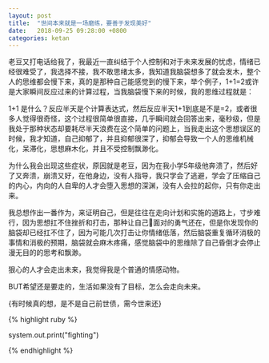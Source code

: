```yaml
---
layout: post
title:  "世间本来就是一场磨练，要善于发现美好"
date:   2018-09-25 09:28:00 +0800
categories: ketan
---
```



老豆又打电话给我了，我最近一直纠结于个人控制和对于未来发展的忧虑，情绪已经很难受了，我选择不接，我不敢思绪太多，我知道我脑袋想多了就会发木，整个人的思维都会慢下来，真的是那种自己能感觉到的慢下来，举个例子，1+1=2或许是大家瞬间反应过来的计算过程，当我脑袋慢下来的时候，我的思维过程就是：
 
 1+1 是什么？反应半天是个计算表达式，然后反应半天1+1到底是不是=2，或者很多人觉得很奇怪，这个过程很简单很直接，几乎瞬间就会回答出来，毫秒级，但是我处于那种状态却要耗尽半天浪费在这个简单的问题上，当我走出这个思想误区的时候，我才知道，自己抑郁了，并且抑郁很深了，抑郁会导致一个人的思维机械化，呆滞化，思想麻木化，并且不受控制飘渺化。

 为什么我会出现这些症状，原因就是老豆，因为在我小学5年级他奔溃了，然后好了又奔溃，崩溃又好，在他身边，没有人指导，我只学会了逃避，学会了压缩自己的内心，内向的人自卑的人才会堕入思想的深渊，没有人会拉的起你，只有你走出来。

 我总想作出一番作为，来证明自己，但是往往在走向计划和实施的道路上，寸步难行，因为思想扛不住挫折和打击，那种让自己面对的勇气还在，但是你发现你的脑袋却已经扛不住了，因为可能几次打击让你情绪低落，然后脑袋重复循环消极的事情和消极的预期，脑袋就会麻木疼痛，感觉脑袋中的思维除了自己昏倒才会停止漫无目的的思考和飘渺。

 狠心的人才会走出未来，我觉得我是个普通的情感动物。
 
 BUT希望还是要走的，生活如果没有了目标，怎么会走向未来。

 {有时候真的想，是不是自己前世债，需今世来还}



{% highlight ruby %}

 system.out.print("fighting")

{% endhighlight %}

